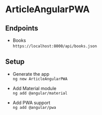 # ArticleAngularPWA
## Endpoints
- Books  
`https://localhost:8000/api/books.json`
## Setup
- Generate the app  
`ng new ArticleAngularPWA`

- Add Material module  
`ng add @angular/material`

- Add PWA support  
`ng add @angular/pwa`